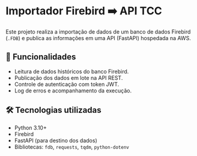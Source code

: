 # Importador Firebird ➡️ API TCC

Este projeto realiza a importação de dados de um banco de dados Firebird (`.FDB`) e publica as informações em uma API (FastAPI) hospedada na AWS.

## 🚀 Funcionalidades

- Leitura de dados históricos do banco Firebird.
- Publicação dos dados em lote na API REST.
- Controle de autenticação com token JWT.
- Log de erros e acompanhamento da execução.

## 🛠️ Tecnologias utilizadas

- Python 3.10+
- Firebird
- FastAPI (para destino dos dados)
- Bibliotecas: `fdb`, `requests`, `tqdm`, `python-dotenv`

